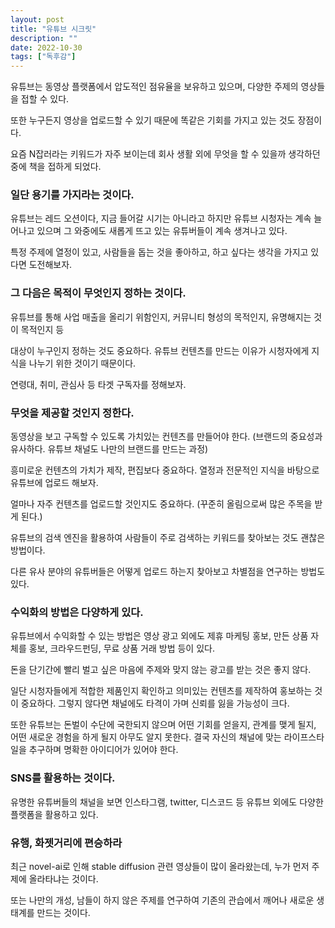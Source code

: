 ```yaml
---
layout: post
title: "유튜브 시크릿"
description: ""
date: 2022-10-30
tags: ["독후감"]
---
```


유튜브는 동영상 플랫폼에서 압도적인 점유율을 보유하고 있으며, 다양한 주제의 영상들을 접할 수 있다. 

또한 누구든지 영상을 업로드할 수 있기 때문에 똑같은 기회를 가지고 있는 것도 장점이다. 

요즘 N잡러라는 키워드가 자주 보이는데 회사 생활 외에 무엇을 할 수 있을까 생각하던 중에 책을 접하게 되었다.

### 일단 용기를 가지라는 것이다. 

유튜브는 레드 오션이다, 지금 들어갈 시기는 아니라고 하지만 유튜브 시청자는 계속 늘어나고 있으며 그 와중에도 새롭게 뜨고 있는 유튜버들이 계속 생겨나고 있다. 

특정 주제에 열정이 있고, 사람들을 돕는 것을 좋아하고, 하고 싶다는 생각을 가지고 있다면 도전해보자.

### 그 다음은 목적이 무엇인지 정하는 것이다. 

유튜브를 통해 사업 매출을 올리기 위함인지, 커뮤니티 형성의 목적인지, 유명해지는 것이 목적인지 등

대상이 누구인지 정하는 것도 중요하다. 유튜브 컨텐츠를 만드는 이유가 시청자에게 지식을 나누기 위한 것이기 때문이다.

연령대, 취미, 관심사 등 타겟 구독자를 정해보자.

### 무엇을 제공할 것인지 정한다.

동영상을 보고 구독할 수 있도록 가치있는 컨텐츠를 만들어야 한다. (브랜드의 중요성과 유사하다. 유튜브 채널도 나만의 브랜드를 만드는 과정)

흥미로운 컨텐츠의 가치가 제작, 편집보다 중요하다. 열정과 전문적인 지식을 바탕으로 유튜브에 업로드 해보자.

얼마나 자주 컨텐츠를 업로드할 것인지도 중요하다. (꾸준히 올림으로써 많은 주목을 받게 된다.)

유튜브의 검색 엔진을 활용하여 사람들이 주로 검색하는 키워드를 찾아보는 것도 괜찮은 방법이다.

다른 유사 분야의 유튜버들은 어떻게 업로드 하는지 찾아보고 차별점을 연구하는 방법도 있다.

### 수익화의 방법은 다양하게 있다.

유튜브에서 수익화할 수 있는 방법은 영상 광고 외에도 제휴 마케팅 홍보, 만든 상품 자체를 홍보, 크라우드펀딩, 무료 상품 거래 방법 등이 있다.

돈을 단기간에 빨리 벌고 싶은 마음에 주제와 맞지 않는 광고를 받는 것은 좋지 않다.

일단 시청자들에게 적합한 제품인지 확인하고 의미있는 컨텐츠를 제작하여 홍보하는 것이 중요하다. 그렇지 않다면 채널에도 타격이 가며 신뢰를 잃을 가능성이 크다.

또한 유튜브는 돈벌이 수단에 국한되지 않으며 어떤 기회를 얻을지, 관계를 맺게 될지, 어떤 새로운 경험을 하게 될지 아무도 알지 못한다. 결국 자신의 채널에 맞는 라이프스타일을 추구하며 명확한 아이디어가 있어야 한다.

### SNS를 활용하는 것이다.

유명한 유튜버들의 채널을 보면 인스타그램, twitter, 디스코드 등 유튜브 외에도 다양한 플랫폼을 활용하고 있다.

### 유행, 화젯거리에 편승하라

최근 novel-ai로 인해 stable diffusion 관련 영상들이 많이 올라왔는데, 누가 먼저 주제에 올라타냐는 것이다.

또는 나만의 개성, 남들이 하지 않은 주제를 연구하여 기존의 관습에서 깨어나 새로운 생태계를 만드는 것이다.